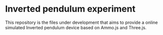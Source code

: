 # Inverted pendulum experiment

This repository is the files under development that aims to provide a online simulated Inverted pendulum device based on Ammo.js and Three.js. 

